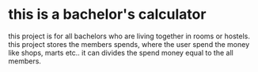 # this is a bachelor's calculator
this project is for all bachelors who are living together in rooms or hostels.
this project stores the members spends, where the user spend the money like shops, marts etc..
 it can divides the spend money equal to the all members.
